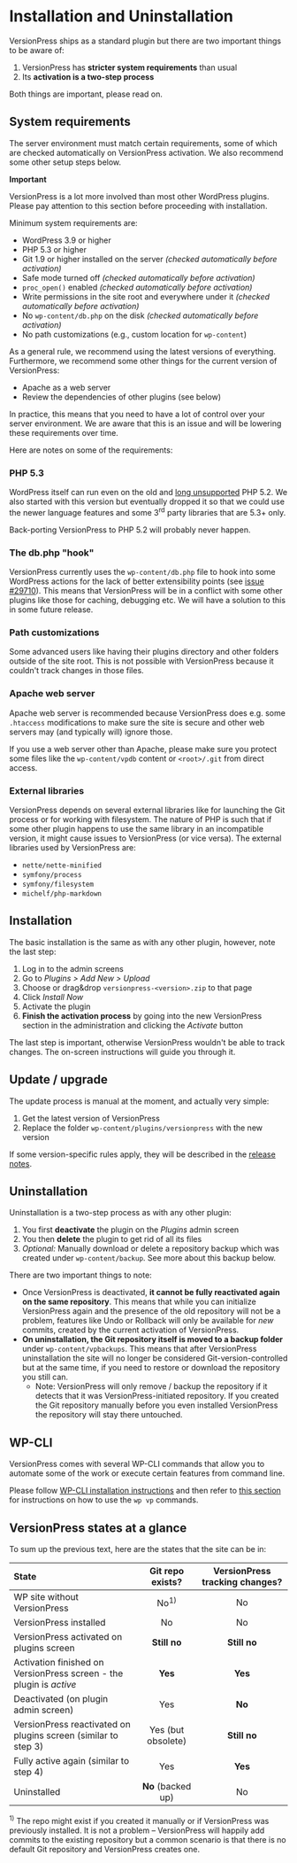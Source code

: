 # Installation and Uninstallation

VersionPress ships as a standard plugin but there are two important things to be aware of:

1. VersionPress has **stricter system requirements** than usual
2. Its **activation is a two-step process**

Both things are important, please read on.


## System requirements

The server environment must match certain requirements, some of which are checked automatically on VersionPress activation. We also recommend some other setup steps below.

<div class="important">
  <strong>Important</strong>
  <p>VersionPress is a lot more involved than most other WordPress plugins. Please pay attention to this section before proceeding with installation.</p> 
</div>

Minimum system requirements are:

 - WordPress 3.9 or higher
 - PHP 5.3 or higher
 - Git 1.9 or higher installed on the server *(checked automatically before activation)*
 - Safe mode turned off *(checked automatically before activation)*
 - `proc_open()` enabled *(checked automatically before activation)*
 - Write permissions in the site root and everywhere under it *(checked automatically before activation)*
 - No `wp-content/db.php` on the disk *(checked automatically before activation)*
 - No path customizations (e.g., custom location for `wp-content`)

As a general rule, we recommend using the latest versions of everything. Furthermore, we recommend some other things for the current version of VersionPress:

 - Apache as a web server
 - Review the dependencies of other plugins (see below)

In practice, this means that you need to have a lot of control over your server environment. We are aware that this is an issue and will be lowering these requirements over time.

Here are notes on some of the requirements:


### PHP 5.3

WordPress itself can run even on the old and [long unsupported](http://php.net/eol.php) PHP 5.2. We also started with this version but eventually dropped it so that we could use the newer language features and some 3<sup>rd</sup> party libraries that are 5.3+ only.

Back-porting VersionPress to PHP 5.2 will probably never happen.


### The db.php "hook"

VersionPress currently uses the `wp-content/db.php` file to hook into some WordPress actions for the lack of better extensibility points (see [issue #29710](https://core.trac.wordpress.org/ticket/29710)). This means that VersionPress will be in a conflict with some other plugins like those for caching, debugging etc. We will have a solution to this in some future release.


### Path customizations

Some advanced users like having their plugins directory and other folders outside of the site root. This is not possible with VersionPress because it couldn't track changes in those files.


### Apache web server

Apache web server is recommended because VersionPress does e.g. some `.htaccess` modifications to make sure the site is secure and other web servers may (and typically will) ignore those.

If you use a web server other than Apache, please make sure you protect some files like the `wp-content/vpdb` content or `<root>/.git` from direct access. 


### External libraries

VersionPress depends on several external libraries like for launching the Git process or for working with filesystem. The nature of PHP is such that if some other plugin happens to use the same library in an incompatible version, it might cause issues to VersionPress (or vice versa). The external libraries used by VersionPress are:

 - `nette/nette-minified`
 - `symfony/process`
 - `symfony/filesystem`
 - `michelf/php-markdown`


## Installation

The basic installation is the same as with any other plugin, however, note the last step:

1. Log in to the admin screens
2. Go to *Plugins > Add New > Upload*
3. Choose or drag&drop `versionpress-<version>.zip` to that page
4. Click *Install Now*
5. Activate the plugin
6. **Finish the activation process** by going into the new VersionPress section in the administration and clicking the *Activate* button

The last step is important, otherwise VersionPress wouldn't be able to track changes. The on-screen instructions will guide you through it. 


## Update / upgrade

The update process is manual at the moment, and actually very simple:

 1. Get the latest version of VersionPress
 2. Replace the folder `wp-content/plugins/versionpress` with the new version

If some version-specific rules apply, they will be described in the [release notes](../release-notes).




## Uninstallation

Uninstallation is a two-step process as with any other plugin:

1. You first **deactivate** the plugin on the *Plugins* admin screen
2. You then **delete** the plugin to get rid of all its files
3. *Optional:* Manually download or delete a repository backup which was created under `wp-content/backup`. See more about this backup below. 

There are two important things to note:

* Once VersionPress is deactivated, **it cannot be fully reactivated again on the same repository**. This means that while you can initialize VersionPress again and the presence of the old repository will not be a problem, features like Undo or Rollback will only be available for *new* commits, created by the current activation of VersionPress.
* **On uninstallation, the Git repository itself is moved to a backup folder** under `wp-content/vpbackups`. This means that after VersionPress uninstallation the site will no longer be considered Git-version-controlled but at the same time, if you need to restore or download the repository you still can.
    * Note: VersionPress will only remove / backup the repository if it detects that it was VersionPress-initiated repository. If you created the Git repository manually before you even installed VersionPress the repository will stay there untouched.  


## WP-CLI

VersionPress comes with several WP-CLI commands that allow you to automate some of the work or execute certain features from command line.

Please follow [WP-CLI installation instructions](https://github.com/wp-cli/wp-cli/wiki/Alternative-Install-Methods) and then refer to [this section](../feature-focus/wp-cli) for instructions on how to use the `wp vp` commands.



## VersionPress states at a glance

To sum up the previous text, here are the states that the site can be in:

| State | Git repo exists? | VersionPress tracking changes? |
| :------------- | :-----: | :-----: |
| WP site without VersionPress | No<sup>1)</sup> | No |
| VersionPress installed  | No | No |
| VersionPress activated on plugins screen | **Still no** | **Still no** |
| Activation finished on VersionPress screen - the plugin is *active* | **Yes** | **Yes** |
| Deactivated (on plugin admin screen) | Yes | **No** |
| VersionPress reactivated on plugins screen (similar to step 3) | Yes (but obsolete) | **Still no** |
| Fully active again (similar to step 4) | Yes | **Yes** |
| Uninstalled | **No** (backed up) | No |
 
<sup>1)</sup> The repo might exist if you created it manually or if VersionPress was previously installed. It is not a problem – VersionPress will happily add commits to the existing repository but a common scenario is that there is no default Git repository and VersionPress creates one.


